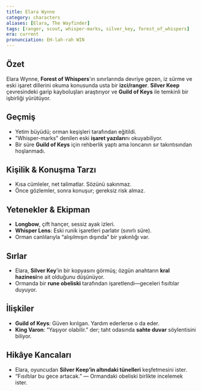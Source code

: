 ```yaml
---
title: Elara Wynne
category: characters
aliases: [Elara, The Wayfinder]
tags: [ranger, scout, whisper-marks, silver_key, forest_of_whispers]
era: current
pronunciation: EH-lah-rah WIN
---
```


## Özet
Elara Wynne, **Forest of Whispers**’ın sınırlarında devriye gezen, iz sürme ve eski işaret dillerini okuma konusunda usta bir **izci/ranger**. **Silver Keep** çevresindeki garip kayboluşları araştırıyor ve **Guild of Keys** ile temkinli bir işbirliği yürütüyor.

## Geçmiş
- Yetim büyüdü; orman keşişleri tarafından eğitildi.
- "Whisper-marks" denilen eski **işaret yazıları**nı okuyabiliyor.
- Bir süre **Guild of Keys** için rehberlik yaptı ama loncanın sır takıntısından hoşlanmadı.

## Kişilik & Konuşma Tarzı
- Kısa cümleler, net talimatlar. Sözünü sakınmaz.
- Önce gözlemler, sonra konuşur; gereksiz risk almaz.

## Yetenekler & Ekipman
- **Longbow**, çift hançer, sessiz ayak izleri.
- **Whisper Lens**: Eski runik işaretleri parlatır (sınırlı süre).
- Orman canlılarıyla “alışılmışın dışında” bir yakınlığı var.

## Sırlar
- Elara, **Silver Key**’in bir kopyasını görmüş; özgün anahtarın **kral hazinesi**ne ait olduğunu düşünüyor.
- Ormanda bir **rune obeliski** tarafından işaretlendi—geceleri fısıltılar duyuyor.

## İlişkiler
- **Guild of Keys**: Güven kırılgan. Yardım ederlerse o da eder.
- **King Varon**: “Yaşıyor olabilir.” der; taht odasında **sahte duvar** söylentisini biliyor.

## Hikâye Kancaları
- Elara, oyuncudan **Silver Keep’in altındaki tünelleri** keşfetmesini ister.
- “Fısıltılar bu gece artacak.” — Ormandaki obeliski birlikte incelemek ister.
